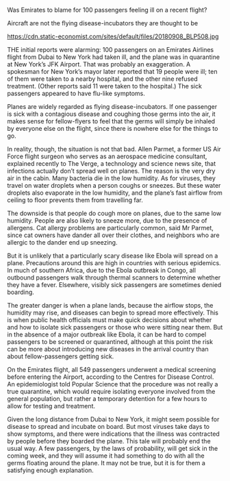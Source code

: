 Was Emirates to blame for 100 passengers feeling ill on a recent flight?

Aircraft are not the flying disease-incubators they are thought to be

https://cdn.static-economist.com/sites/default/files/20180908_BLP508.jpg

THE initial reports were alarming: 100 passengers on an Emirates Airlines flight from Dubai to New York had taken ill, and the plane was in quarantine at New York’s JFK Airport. That was probably an exaggeration. A spokesman for New York’s mayor later reported that 19 people were ill; ten of them were taken to a nearby hospital, and the other nine refused treatment. (Other reports said 11 were taken to the hospital.) The sick passengers appeared to have flu-like symptoms.

Planes are widely regarded as flying disease-incubators. If one passenger is sick with a contagious disease and coughing those germs into the air, it makes sense for fellow-flyers to feel that the germs will simply be inhaled by everyone else on the flight, since there is nowhere else for the things to go.

In reality, though, the situation is not that bad. Allen Parmet, a former US Air Force flight surgeon who serves as an aerospace medicine consultant, explained recently to The Verge, a technology and science news site, that infections actually don’t spread well on planes. The reason is the very dry air in the cabin. Many bacteria die in the low humidity. As for viruses, they travel on water droplets when a person coughs or sneezes. But these water droplets also evaporate in the low humidity, and the plane’s fast airflow from ceiling to floor prevents them from travelling far.

The downside is that people do cough more on planes, due to the same low humidity. People are also likely to sneeze more, due to the presence of allergens. Cat allergy problems are particularly common, said Mr Parmet, since cat owners have dander all over their clothes, and neighbors who are allergic to the dander end up sneezing.

But it is unlikely that a particularly scary disease like Ebola will spread on a plane. Precautions around this are high in countries with serious epidemics. In much of southern Africa, due to the Ebola outbreak in Congo, all outbound passengers walk through thermal scanners to determine whether they have a fever. Elsewhere, visibly sick passengers are sometimes denied boarding. 

The greater danger is when a plane lands, because the airflow stops, the humidity may rise, and diseases can begin to spread more effectively. This is when public health officials must make quick decisions about whether and how to isolate sick passengers or those who were sitting near them. But in the absence of a major outbreak like Ebola, it can be hard to compel passengers to be screened or quarantined, although at this point the risk can be more about introducing new diseases in the arrival country than about fellow-passengers getting sick.

On the Emirates flight, all 549 passengers underwent a medical screening before entering the Airport, according to the Centres for Disease Control. An epidemiologist told Popular Science that the procedure was not really a true quarantine, which would require isolating everyone involved from the general population, but rather a temporary detention for a few hours to allow for testing and treatment.

Given the long distance from Dubai to New York, it might seem possible for disease to spread and incubate on board. But most viruses take days to show symptoms, and there were indications that the illness was contracted by people before they boarded the plane. This tale will probably end the usual way. A few passengers, by the laws of probability, will get sick in the coming week, and they will assume it had something to do with all the germs floating around the plane. It may not be true, but it is for them a satisfying enough explanation. 